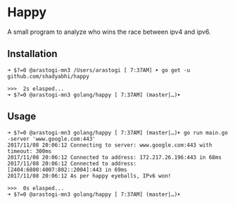 # Happy

A small program to analyze who wins the race between ipv4 and ipv6.

## Installation

	➜ $?=0 @arastogi-mn3 /Users/arastogi [ 7:37AM] ➤ go get -u github.com/shadyabhi/happy

	>>>  2s elasped...
	➜ $?=0 @arastogi-mn3 golang/happy [ 7:37AM] (master|…)➤

## Usage

	➜ $?=0 @arastogi-mn3 golang/happy [ 7:37AM] (master|…)➤ go run main.go -server 'www.google.com:443'
	2017/11/08 20:06:12 Connecting to server: www.google.com:443 with timeout: 300ms
	2017/11/08 20:06:12 Connected to address: 172.217.26.196:443 in 68ms
	2017/11/08 20:06:12 Connected to address: [2404:6800:4007:802::2004]:443 in 69ms
	2017/11/08 20:06:12 As per happy eyeballs, IPv6 won!

	>>>  0s elasped...
	➜ $?=0 @arastogi-mn3 golang/happy [ 7:37AM] (master|…)➤
